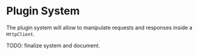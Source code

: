 # Plugin System

The plugin system will allow to manipulate requests and responses inside a `HttpClient`.

TODO: finalize system and document.
